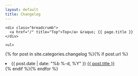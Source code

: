 ```yaml
---
layout: default
title: Changelog
---
```

<div class="container">
  <div class="section">

    <div class="breadcrumb">
      <a href="/" title="Top">Top</a> &raquo; {{ page.title }}
    </div>

    <ul>
{% for post in site.categories.changelog %}{% if post.url %}
      <li>
        <time class="blog-post-meta">{{ post.date | date: "%b %-d, %Y" }}</time>
        <a class="blog-post-link" href="{{ post.url | prepend: site.baseurl }}">{{ post.title }}</a>
      </li>
{% endif %}{% endfor %}
    </ul>

  </div>
</div>
